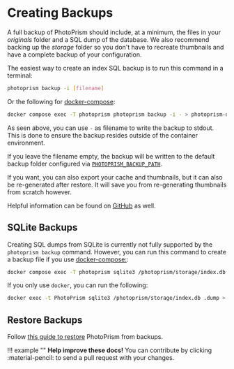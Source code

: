# Creating Backups

A full backup of PhotoPrism should include, at a minimum, the files in your *originals* folder and a SQL dump of the database. We also recommend backing up the *storage* folder so you don't have to recreate thumbnails and have a complete backup of your configuration.

The easiest way to create an index SQL backup is to run this command in a terminal:

```bash
photoprism backup -i [filename]
```

Or the following for [docker-compose](../docker-compose.md):

```bash
docker compose exec -T photoprism photoprism backup -i - > photoprism-db.sql
```

As seen above, you can use `-` as filename to write the backup to stdout.
This is done to ensure the backup resides outside of the container environment.

If you leave the filename empty, the backup will be written to the default backup folder configured via [`PHOTOPRISM_BACKUP_PATH`](../../config-options/#storage-folders).

If you want, you can also export your cache and thumbnails, but it can also be re-generated after restore.
It will save you from re-generating thumbnails from scratch however.

Helpful information can be found on [GitHub](https://github.com/photoprism/photoprism/discussions/772) as well.

## SQLite Backups

Creating SQL dumps from SQLite is currently not fully supported by the `photoprism backup` command. However, you can run this command to create a backup file if you use [docker-compose:](../docker-compose.md#command-line-interface):

```bash
docker compose exec -T photoprism sqlite3 /photoprism/storage/index.db .dump > photoprism-db.sql
```

If you only use `docker`, you can run the following:

```bash
docker exec -t PhotoPrism sqlite3 /photoprism/storage/index.db .dump > photoprism-db.sql
```

## Restore Backups

Follow [this guide to restore](../../user-guide/advanced/restore.md) PhotoPrism from backups.

!!! example ""
    **Help improve these docs!** You can contribute by clicking :material-pencil: to send a pull request with your changes.
